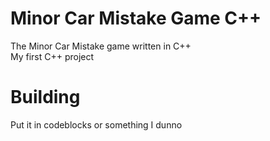# Minor Car Mistake Game C++
The Minor Car Mistake game written in C++\
My first C++ project
# Building
Put it in codeblocks or something I dunno
